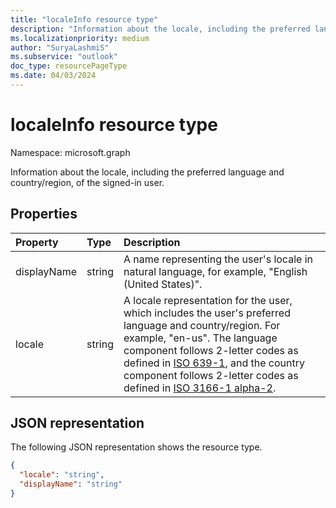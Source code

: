 ```yaml
---
title: "localeInfo resource type"
description: "Information about the locale, including the preferred language and country/region, of the signed-in user."
ms.localizationpriority: medium
author: "SuryaLashmiS"
ms.subservice: "outlook"
doc_type: resourcePageType
ms.date: 04/03/2024
---
```


# localeInfo resource type

Namespace: microsoft.graph

Information about the locale, including the preferred language and country/region, of the signed-in user.


## Properties
| Property	   | Type	|Description|
|:---------------|:--------|:----------|
|displayName|string|A name representing the user's locale in natural language, for example, "English (United States)".|
|locale|string|A locale representation for the user, which includes the user's preferred language and country/region. For example, "en-us". The language component follows 2-letter codes as defined in [ISO 639-1](https://www.iso.org/iso/home/standards/language_codes.htm), and the country component follows 2-letter codes as defined in [ISO 3166-1 alpha-2](https://www.iso.org/iso/country_codes.htm).|

## JSON representation

The following JSON representation shows the resource type.

<!-- {
  "blockType": "resource",
  "optionalProperties": [

  ],
  "@odata.type": "microsoft.graph.localeInfo"
}-->

```json
{
  "locale": "string",
  "displayName": "string"
}

```

<!-- uuid: 8fcb5dbc-d5aa-4681-8e31-b001d5168d79
2015-10-25 14:57:30 UTC -->
<!-- {
  "type": "#page.annotation",
  "description": "localeInfo resource",
  "keywords": "",
  "section": "documentation",
  "tocPath": ""
}-->

